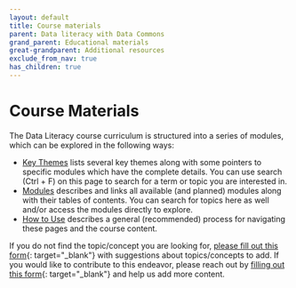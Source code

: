 ```yaml
---
layout: default
title: Course materials
parent: Data literacy with Data Commons
grand_parent: Educational materials
great-grandparent: Additional resources
exclude_from_nav: true
has_children: true
---
```


# Course Materials

The Data Literacy course curriculum is structured into a series of modules, which can be explored in the following ways:

- [Key Themes](key_themes.html) lists several key themes along with some pointers to specific modules which have the complete details. You can use search (Ctrl + F) on this page to search for a term or topic you are interested in.
- [Modules](modules.html) describes and links all available (and planned) modules along with their tables of contents. You can search for topics here as well and/or access the modules directly to explore.
- [How to Use](how_to_use.html) describes a general (recommended) process for navigating these pages and the course content.

If you do not find the topic/concept you are looking for, [please fill out this form](https://docs.google.com/forms/d/e/1FAIpQLScJTtNlIItT-uSPXI98WT6yNlavF-kf5JS0jMrCvJ9TPLmelg/viewform){: target="_blank"} with suggestions about topics/concepts to add. If you would like to contribute to this endeavor, please reach out by [filling out this form](https://docs.google.com/forms/d/e/1FAIpQLSeVCR95YOZ56ABsPwdH1tPAjjIeVDtisLF-8oDYlOxYmNZ7LQ/viewform){: target="_blank"} and help us add more content.